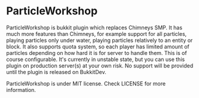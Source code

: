 # ParticleWorkshop

ParticleWorkshop is bukkit plugin which replaces Chimneys SMP. It has much more features than Chimneys, for example support for all particles, playing particles only under water, playing particles relatively to an entity or block.
It also supports quota system, so each player has limited amount of particles depending on how hard it is for server to handle them. This is of course configurable.
It's currently in unstable state, but you can use this plugin on production server(s) at your own risk. No support will be provided until the plugin is released on BukkitDev.

ParticleWorkshop is under MIT license. Check LICENSE for more information.
